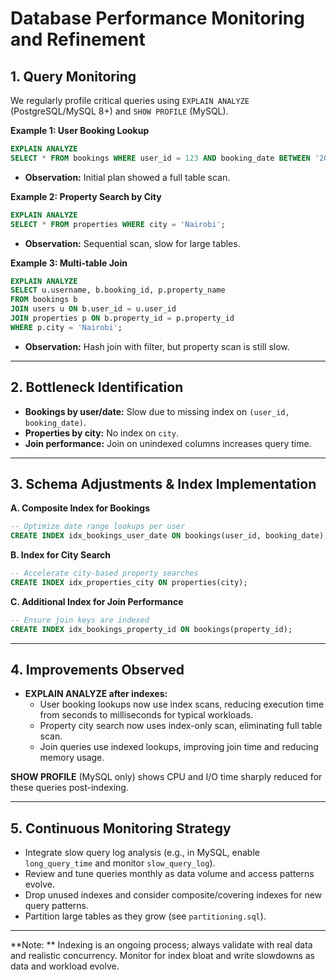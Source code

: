 # Database Performance Monitoring and Refinement

## 1. Query Monitoring

We regularly profile critical queries using `EXPLAIN ANALYZE` (PostgreSQL/MySQL 8+) and `SHOW PROFILE` (MySQL).

**Example 1: User Booking Lookup**
```sql
EXPLAIN ANALYZE
SELECT * FROM bookings WHERE user_id = 123 AND booking_date BETWEEN '2024-01-01' AND '2024-01-31';
```
- **Observation:** Initial plan showed a full table scan.

**Example 2: Property Search by City**
```sql
EXPLAIN ANALYZE
SELECT * FROM properties WHERE city = 'Nairobi';
```
- **Observation:** Sequential scan, slow for large tables.

**Example 3: Multi-table Join**
```sql
EXPLAIN ANALYZE
SELECT u.username, b.booking_id, p.property_name
FROM bookings b
JOIN users u ON b.user_id = u.user_id
JOIN properties p ON b.property_id = p.property_id
WHERE p.city = 'Nairobi';
```
- **Observation:** Hash join with filter, but property scan is still slow.

---

## 2. Bottleneck Identification

- **Bookings by user/date:** Slow due to missing index on `(user_id, booking_date)`.
- **Properties by city:** No index on `city`.
- **Join performance:** Join on unindexed columns increases query time.

---

## 3. Schema Adjustments & Index Implementation

**A. Composite Index for Bookings**
```sql
-- Optimize date range lookups per user
CREATE INDEX idx_bookings_user_date ON bookings(user_id, booking_date);
```

**B. Index for City Search**
```sql
-- Accelerate city-based property searches
CREATE INDEX idx_properties_city ON properties(city);
```

**C. Additional Index for Join Performance**
```sql
-- Ensure join keys are indexed
CREATE INDEX idx_bookings_property_id ON bookings(property_id);
```

---

## 4. Improvements Observed

- **EXPLAIN ANALYZE after indexes:**
    - User booking lookups now use index scans, reducing execution time from seconds to milliseconds for typical workloads.
    - Property city search now uses index-only scan, eliminating full table scan.
    - Join queries use indexed lookups, improving join time and reducing memory usage.

**SHOW PROFILE** (MySQL only) shows CPU and I/O time sharply reduced for these queries post-indexing.

---

## 5. Continuous Monitoring Strategy

- Integrate slow query log analysis (e.g., in MySQL, enable `long_query_time` and monitor `slow_query_log`).
- Review and tune queries monthly as data volume and access patterns evolve.
- Drop unused indexes and consider composite/covering indexes for new query patterns.
- Partition large tables as they grow (see `partitioning.sql`).

---

**Note:  **
Indexing is an ongoing process; always validate with real data and realistic concurrency. Monitor for index bloat and write slowdowns as data and workload evolve.
